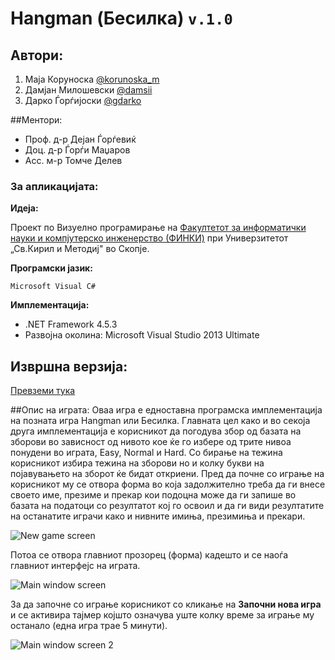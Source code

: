 # Hangman (Бесилка) ```v.1.0```
## Автори:
1. Маја Коруноска [@korunoska_m](https://github.com/korunoska_m)
2. Дамјан Милошевски [@damsii](https://github.com/damsii)
3. Дарко Ѓорѓијоски [@gdarko]( https://github.com/gdarko)

##Ментори:
* Проф. д-р Дејан Ѓорѓевиќ
* Доц. д-р Ѓорѓи Маџаров
* Асс. м-р Томче Делев

### За апликацијата:
**Идеја:**

 Проект по Визуeлно програмирање на [Факултетот за информатички науки и компјутерско инженерство (ФИНКИ)](http://www.finki.ukim.mk/mk/home) при Универзитeтот „Св.Кирил и Методиј" во Скопје.
 
**Програмски јазик:**

```Microsoft Visual C# ```

 **Имплементација:**
 
* .NET Framework 4.5.3
* Развојна околина: Microsoft Visual Studio 2013 Ultimate

**Извршна верзија:**
--------
[Превземи тука](http://example.com)

##Опис на играта:
Оваа игра е едноставна програмска имплементација на позната игра Hangman или Бесилка. 
Главната цел како и во секоја друга имплементација е корисникот да погодува збор од базата на зборови во зависност од нивото кое ќе го избере од трите нивоа понудени во играта, Easy, Normal и Hard. Со бирање на тежина корисникот избира тежина на зборови но и колку букви на појавувањето на зборот ќе бидат откриени. Пред да почне со играње на корисникот му се отвора форма во која задолжително треба да ги внесе своето име, презиме и прекар кои подоцна може да ги запише во базата на податоци со резултатот кој го освоил и да ги види резултатите на останатите играчи како и нивните имиња, презимиња и прекари.

![New game screen](/screens/Screenshot_1.png)

Потоа се отвора главниот прозорец (форма) кадешто и се наоѓа главниот интерфејс на играта. 

![Main window screen](/screens/main_window.png)

За да започне со играње корисникот со кликање на **Започни нова игра** и се активира тајмер којшто означува уште колку време за играње му останало (една игра трае 5 минути). 

![Main window screen 2](/screens/main_window1.png)
